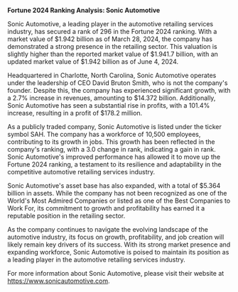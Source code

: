 **Fortune 2024 Ranking Analysis: Sonic Automotive**

Sonic Automotive, a leading player in the automotive retailing services industry, has secured a rank of 296 in the Fortune 2024 ranking. With a market value of $1.942 billion as of March 28, 2024, the company has demonstrated a strong presence in the retailing sector. This valuation is slightly higher than the reported market value of $1.941.7 billion, with an updated market value of $1.942 billion as of June 4, 2024.

Headquartered in Charlotte, North Carolina, Sonic Automotive operates under the leadership of CEO David Bruton Smith, who is not the company's founder. Despite this, the company has experienced significant growth, with a 2.7% increase in revenues, amounting to $14.372 billion. Additionally, Sonic Automotive has seen a substantial rise in profits, with a 101.4% increase, resulting in a profit of $178.2 million.

As a publicly traded company, Sonic Automotive is listed under the ticker symbol SAH. The company has a workforce of 10,500 employees, contributing to its growth in jobs. This growth has been reflected in the company's ranking, with a 3.0 change in rank, indicating a gain in rank. Sonic Automotive's improved performance has allowed it to move up the Fortune 2024 ranking, a testament to its resilience and adaptability in the competitive automotive retailing services industry.

Sonic Automotive's asset base has also expanded, with a total of $5.364 billion in assets. While the company has not been recognized as one of the World's Most Admired Companies or listed as one of the Best Companies to Work For, its commitment to growth and profitability has earned it a reputable position in the retailing sector.

As the company continues to navigate the evolving landscape of the automotive industry, its focus on growth, profitability, and job creation will likely remain key drivers of its success. With its strong market presence and expanding workforce, Sonic Automotive is poised to maintain its position as a leading player in the automotive retailing services industry.

For more information about Sonic Automotive, please visit their website at https://www.sonicautomotive.com.